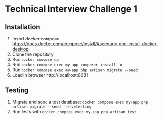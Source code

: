 # Technical Interview Challenge 1

## Installation

1. Install docker compose https://docs.docker.com/compose/install/#scenario-one-install-docker-desktop
2. Clone the repository
2. Run `docker compose up`
4. Run `docker compose exec my-app composer install -o`
3. Run `docker compose exec my-app php artisan migrate --seed`
4. Load in browser http://localhost:8081

## Testing
1. Migrate and seed a test database: `docker compose exec my-app php artisan migrate --seed --env=testing`
2. Run tests with `docker compose exec my-app php artisan test`